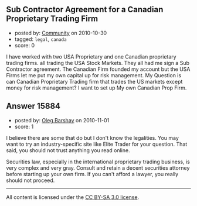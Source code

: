 ## Sub Contractor Agreement for a Canadian Proprietary Trading Firm

- posted by: [Community](https://stackexchange.com/users/-1/-1-community) on 2010-10-30
- tagged: `legal`, `canada`
- score: 0

I have worked with two USA Proprietary and one Canadian proprietary trading firms. all trading the USA Stock Markets. They all had me sign a Sub Contractor agreement. The Canadian Firm founded my account but the USA Firms let me put my own capital up for risk management. My Question is can Canadian Proprietary Trading firm that trades the US markets except money for risk management? I want to set up My own Canadian Prop Firm. 


## Answer 15884

- posted by: [Oleg Barshay](https://stackexchange.com/users/-1/1098-oleg-barshay) on 2010-11-01
- score: 1

I believe there are some that do but I don't know the legalities.  You may want to try an industry-specific site like Elite Trader for your question.  That said, you should not trust anything you read online. 

Securities law, especially in the international proprietary trading business, is very complex and very gray.  Consult and retain a decent securities attorney before starting up your own firm.  If you can't afford a lawyer, you really should not proceed.  





---

All content is licensed under the [CC BY-SA 3.0 license](https://creativecommons.org/licenses/by-sa/3.0/).
